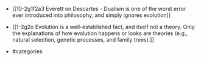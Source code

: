 - [[10-2g1f2a3 Everett on Descartes - Dualism is one of the worst error ever introduced into philosophy, and simply ignores evolution]]
- [[1-2g2o Evolution is a well-established fact, and itself not a theory. Only the explanations of how evolution happens or looks are theories (e.g., natural selection, genetic processes, and family trees).]]

- #categories
